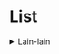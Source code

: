 # List

<details>
<summary> Lain-lain </summary>
[1. Tips & Trick Olimpiade](contents/etc/tips_trick_olim.md)
</details>
